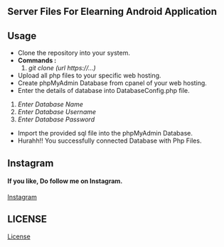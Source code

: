## Server Files For Elearning Android Application

## Usage
- Clone the repository into your system.
- <b>Commands :</b>
  1. <i>git clone (url https://...)</i>
- Upload all php files to your specific web hosting.
- Create phpMyAdmin Database from cpanel of your web hosting.
- Enter the details of database into DatabaseConfig.php file.
1. <i>Enter Database Name</i>
2. <i>Enter Database Username</i>
3. <i>Enter Database Password</i>
- Import the provided sql file into the phpMyAdmin Database.
- Hurahh!! You successfully connected Database with Php Files.

## Instagram
<h4>If you like, Do follow me on Instagram.</h4>
<a href="https://www.instagram.com/_vishal_benake">Instagram</a>

## LICENSE
[License](License)
